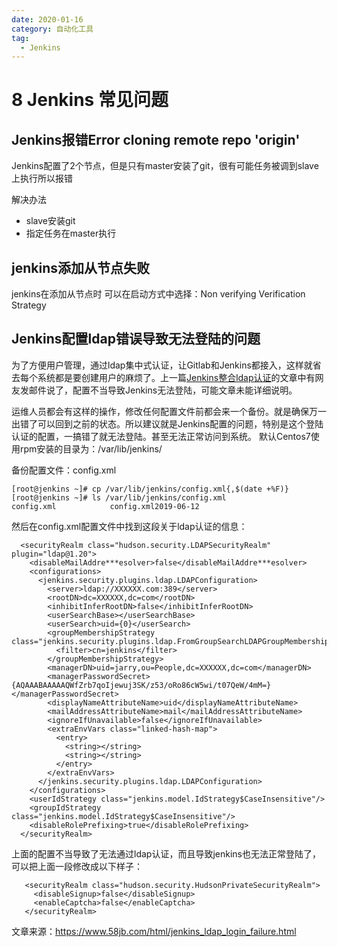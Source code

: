```yaml
---
date: 2020-01-16
category: 自动化工具
tag:
  - Jenkins
---
```


# 8 Jenkins 常见问题

## Jenkins报错Error cloning remote repo 'origin'

Jenkins配置了2个节点，但是只有master安装了git，很有可能任务被调到slave上执行所以报错

解决办法

- slave安装git
- 指定任务在master执行

## jenkins添加从节点失败

jenkins在添加从节点时
可以在启动方式中选择：Non verifying Verification Strategy

## Jenkins配置ldap错误导致无法登陆的问题

为了方便用户管理，通过ldap集中式认证，让Gitlab和Jenkins都接入，这样就省去每个系统都是要创建用户的麻烦了。上一篇[Jenkins整合ldap认证](https://www.58jb.com/html/121.html)的文章中有网友发邮件说了，配置不当导致Jenkins无法登陆，可能文章未能详细说明。

运维人员都会有这样的操作，修改任何配置文件前都会来一个备份。就是确保万一出错了可以回到之前的状态。所以建议就是Jenkins配置的问题，特别是这个登陆认证的配置，一搞错了就无法登陆。甚至无法正常访问到系统。
默认Centos7使用rpm安装的目录为：/var/lib/jenkins/

备份配置文件：config.xml

```
[root@jenkins ~]# cp /var/lib/jenkins/config.xml{,$(date +%F)}
[root@jenkins ~]# ls /var/lib/jenkins/config.xml
config.xml            config.xml2019-06-12
```

然后在config.xml配置文件中找到这段关于ldap认证的信息：

```
  <securityRealm class="hudson.security.LDAPSecurityRealm" plugin="ldap@1.20">
    <disableMailAddre***esolver>false</disableMailAddre***esolver>
    <configurations>
      <jenkins.security.plugins.ldap.LDAPConfiguration>
        <server>ldap://XXXXXX.com:389</server>
        <rootDN>dc=XXXXXX,dc=com</rootDN>
        <inhibitInferRootDN>false</inhibitInferRootDN>
        <userSearchBase></userSearchBase>
        <userSearch>uid={0}</userSearch>
        <groupMembershipStrategy class="jenkins.security.plugins.ldap.FromGroupSearchLDAPGroupMembershipStrategy">
          <filter>cn=jenkins</filter>
        </groupMembershipStrategy>
        <managerDN>uid=jarry,ou=People,dc=XXXXXX,dc=com</managerDN>
        <managerPasswordSecret>{AQAAABAAAAAQWfZrb7qoIjewuj3SK/z53/oRo86cW5wi/t07QeW/4mM=}</managerPasswordSecret>
        <displayNameAttributeName>uid</displayNameAttributeName>
        <mailAddressAttributeName>mail</mailAddressAttributeName>
        <ignoreIfUnavailable>false</ignoreIfUnavailable>
        <extraEnvVars class="linked-hash-map">
          <entry>
            <string></string>
            <string></string>
          </entry>
        </extraEnvVars>
      </jenkins.security.plugins.ldap.LDAPConfiguration>
    </configurations>
    <userIdStrategy class="jenkins.model.IdStrategy$CaseInsensitive"/>
    <groupIdStrategy class="jenkins.model.IdStrategy$CaseInsensitive"/>
    <disableRolePrefixing>true</disableRolePrefixing>
  </securityRealm>
```

上面的配置不当导致了无法通过ldap认证，而且导致jenkins也无法正常登陆了，可以把上面一段修改成以下样子：

```
   <securityRealm class="hudson.security.HudsonPrivateSecurityRealm">
     <disableSignup>false</disableSignup>
     <enableCaptcha>false</enableCaptcha>
   </securityRealm>
```



文章来源：https://www.58jb.com/html/jenkins_ldap_login_failure.html
